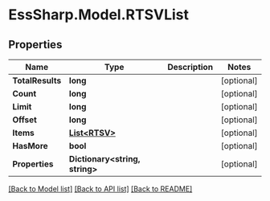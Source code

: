 # EssSharp.Model.RTSVList

## Properties

Name | Type | Description | Notes
------------ | ------------- | ------------- | -------------
**TotalResults** | **long** |  | [optional] 
**Count** | **long** |  | [optional] 
**Limit** | **long** |  | [optional] 
**Offset** | **long** |  | [optional] 
**Items** | [**List&lt;RTSV&gt;**](RTSV.md) |  | [optional] 
**HasMore** | **bool** |  | [optional] 
**Properties** | **Dictionary&lt;string, string&gt;** |  | [optional] 

[[Back to Model list]](../README.md#documentation-for-models) [[Back to API list]](../README.md#documentation-for-api-endpoints) [[Back to README]](../README.md)


